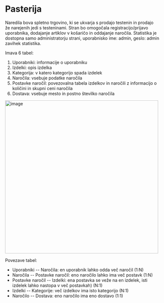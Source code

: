# Pasterija

Naredila bova spletno trgovino, ki se ukvarja s prodajo testenin in prodajo že narejenih jedi s testeninami. Stran bo omogočala registracijo/prijavo uporabnika, dodajanje artiklov v košaričo in oddajanje naročila. Statistika je dostopna samo administratorju strani, uporabnisko ime: admin, geslo: admin zavihek statistika.

Imava 6 tabel:
<ol>
  <li>Uporabniki: informacije o uporabniku</li>
  <li>Izdelki: opis izdelka</li>
  <li>Kategorija: v katero kategorijo spada izdelek</li>
  <li>Naročila: vsebuje podatke naročila</li>
  <li>Postavke naročil: povezovalna tabela izdelkov in naročili z informacijo o količini in skupni ceni naročila </li>
  <li>Dostava: vsebuje mesto in postno številko naročila </li>
</ol> 

<img width="500" height="500" alt="image" src="https://github.com/user-attachments/assets/ca7513e9-b1d4-40ab-839f-33c6be6e24a8" />

Povezave tabel:
<ul>
  <li>Uporabniki -- Naročila: en uporabnik lahko odda več naročil (1:N)</li>
  <li>Naročila -- Postavke naročil: eno naročilo lahko ima več postavk (1:N)</li>
  <li>Postavke naročil -- Izdelki: ena postavka se veže na en izdelek, isti izdelek lahko nastopa v več postavkah) (N:1)</li>
 <li>Izdelki -- Kategorije: več izdelkov ima isto kategorijo (N:1)</li>
 <li>Naročilo -- Dostava: eno naročilo ima eno dostavo (1:1)</li>
</ul>

